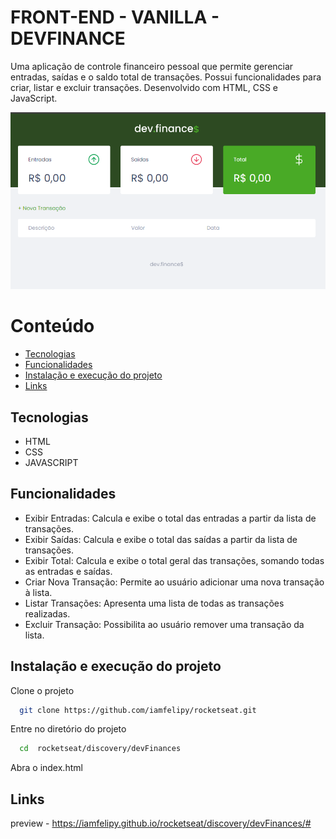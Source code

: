 # FRONT-END - VANILLA - DEVFINANCE

Uma aplicação de controle financeiro pessoal que permite gerenciar entradas, saídas e o saldo total de transações. Possui funcionalidades para criar, listar e excluir transações. Desenvolvido com HTML, CSS e JavaScript.

![capa do readme.md](https://github.com/iamfelipy/rocketseat/blob/main/discovery/devFinances/devfinance-vanilla-capa.png?raw=true)

# Conteúdo

- [Tecnologias](#tecnologias)
- [Funcionalidades](#funcionalidades)
- [Instalação e execução do projeto](#instalacao-e-execução-do-projeto)
- [Links](#links)

## Tecnologias

- HTML
- CSS
- JAVASCRIPT

## Funcionalidades

- Exibir Entradas: Calcula e exibe o total das entradas a partir da lista de transações.
- Exibir Saídas: Calcula e exibe o total das saídas a partir da lista de transações.
- Exibir Total: Calcula e exibe o total geral das transações, somando todas as entradas e saídas.
- Criar Nova Transação: Permite ao usuário adicionar uma nova transação à lista.
- Listar Transações: Apresenta uma lista de todas as transações realizadas.
- Excluir Transação: Possibilita ao usuário remover uma transação da lista.

## Instalação e execução do projeto

Clone o projeto

```bash
  git clone https://github.com/iamfelipy/rocketseat.git
```

Entre no diretório do projeto

```bash
  cd  rocketseat/discovery/devFinances
```

Abra o index.html


## Links
preview - https://iamfelipy.github.io/rocketseat/discovery/devFinances/#


